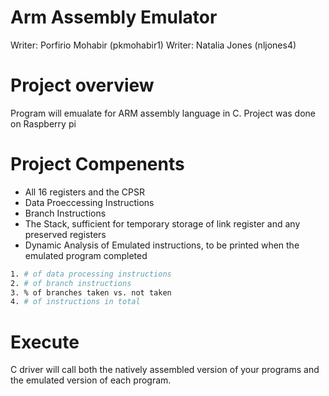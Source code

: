 # Arm Assembly Emulator
Writer: Porfirio Mohabir (pkmohabir1)
Writer: Natalia Jones (nljones4)

# Project overview
Program will emualate for ARM assembly language in C. Project was done on Raspberry pi

# Project Compenents

 - All 16 registers and the CPSR
 - Data Proeccessing Instructions
 - Branch Instructions
 - The Stack, sufficient for temporary storage of link register and any preserved registers
 - Dynamic Analysis of Emulated instructions, to be printed when the emulated program completed
 ```bash
 1. # of data processing instructions
 2. # of branch instructions
 3. % of branches taken vs. not taken
 4. # of instructions in total
 ```
# Execute
C driver will call both the natively assembled version of your programs and  the emulated version of each program.   



